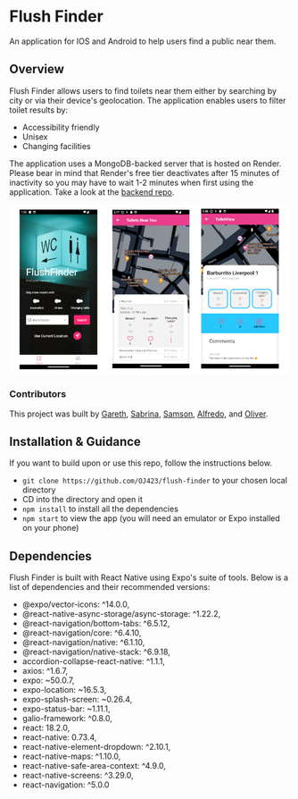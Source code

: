 # Flush Finder
An application for IOS and Android to help users find a public near them.

## Overview
Flush Finder allows users to find toilets near them either by searching by city or via their device's geolocation. The application enables users to filter toilet results by:

- Accessibility friendly
- Unisex
- Changing facilities

The application uses a MongoDB-backed server that is hosted on Render. Please bear in mind that Render's free tier deactivates after 15 minutes of inactivity so you may have to wait 1-2 minutes when first using the application. Take a look at the [backend repo](https://github.com/AlfredoGvz/final-project-be).

![screenshots of the flush finder application showing the home page, search results and toilet view](https://raw.githubusercontent.com/OJ423/flush-finder/main/assets/flush-finder-screen-shots.png "Flush Finder Application Screenshots")


### Contributors

This project was built by [Gareth](https://github.com/gazdean/), [Sabrina](https://github.com/cls-c), [Samson](https://github.com/samsonthompson), [Alfredo](https://github.com/AlfredoGvz), and [Oliver](https://github.com/OJ423/).

## Installation & Guidance
If you want to build upon or use this repo, follow the instructions below.

- `git clone https://github.com/OJ423/flush-finder` to your chosen local directory
- CD into the directory and open it
- `npm install` to install all the dependencies
- `npm start` to view the app (you will need an emulator or Expo installed on your phone)

## Dependencies
Flush Finder is built with React Native using Expo's suite of tools. Below is a list of dependencies and their recommended versions:

- @expo/vector-icons: ^14.0.0,
- @react-native-async-storage/async-storage: ^1.22.2,
- @react-navigation/bottom-tabs: ^6.5.12,
- @react-navigation/core: ^6.4.10,
- @react-navigation/native: ^6.1.10,
- @react-navigation/native-stack: ^6.9.18,
- accordion-collapse-react-native: ^1.1.1,
- axios: ^1.6.7,
- expo: ~50.0.7,
- expo-location: ~16.5.3,
- expo-splash-screen: ~0.26.4,
- expo-status-bar: ~1.11.1,
- galio-framework: ^0.8.0,
- react: 18.2.0,
- react-native: 0.73.4,
- react-native-element-dropdown: ^2.10.1,
- react-native-maps: ^1.10.0,
- react-native-safe-area-context: ^4.9.0,
- react-native-screens: ^3.29.0,
- react-navigation: ^5.0.0


